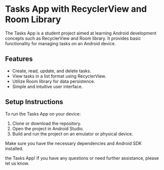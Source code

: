 # Tasks App with RecyclerView and Room Library

The Tasks App is a student project aimed at learning Android development concepts such as RecyclerView and Room library. It provides basic functionality for managing tasks on an Android device.

## Features

- Create, read, update, and delete tasks.
- View tasks in a list format using RecyclerView.
- Utilize Room library for data persistence.
- Simple and intuitive user interface.

## Setup Instructions

To run the Tasks App on your device:

1. Clone or download the repository.
2. Open the project in Android Studio.
3. Build and run the project on an emulator or physical device.

Make sure you have the necessary dependencies and Android SDK installed.

the Tasks App! If you have any questions or need further assistance, please let us know.